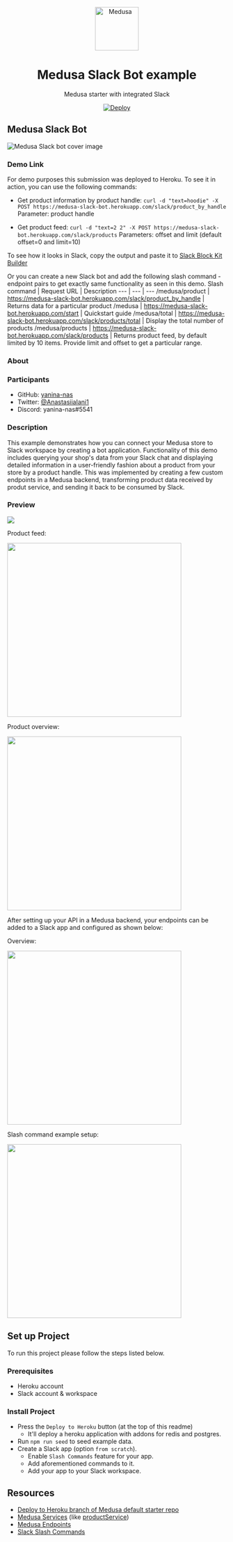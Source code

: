 <p align="center">
  <a href="https://www.medusa-commerce.com">
    <img alt="Medusa" src="https://user-images.githubusercontent.com/7554214/129161578-19b83dc8-fac5-4520-bd48-53cba676edd2.png" width="100" />
  </a>
</p>
<h1 align="center">
  Medusa Slack Bot example
</h1>
<p align="center">
Medusa starter with integrated Slack</a>
</p>
<p align="center">
  <p align="center">
    <a href="https://heroku.com/deploy?template=https://github.com/yanina-nas/medusa-starter-default/tree/feat/deploy-heroku">
      <img src="https://www.herokucdn.com/deploy/button.svg" alt="Deploy">
    </a>
  </p>
</p>

## Medusa Slack Bot 
![Medusa Slack bot cover image](./cover.png)


### Demo Link

For demo purposes this submission was deployed to Heroku.
To see it in action, you can use the following commands:

- Get product information by product handle:
`curl -d "text=hoodie" -X POST https://medusa-slack-bot.herokuapp.com/slack/product_by_handle`
Parameter: product handle

- Get product feed:
`curl -d "text=2 2" -X POST https://medusa-slack-bot.herokuapp.com/slack/products`
Parameters: offset and limit (default offset=0 and limit=10)


 To see how it looks in Slack, copy the output and paste it to [Slack Block Kit Builder](https://app.slack.com/block-kit-builder)


Or you can create a new Slack bot and add the following slash command - endpoint pairs to get exactly same functionality as seen in this demo.
Slash command | Request URL | Description
--- | --- | ---
/medusa/product | https://medusa-slack-bot.herokuapp.com/slack/product_by_handle | Returns data for a particular product
/medusa | https://medusa-slack-bot.herokuapp.com/start | Quickstart guide
/medusa/total | https://medusa-slack-bot.herokuapp.com/slack/products/total | Display the total number of products
/medusa/products | https://medusa-slack-bot.herokuapp.com/slack/products | Returns product feed, by default limited by 10 items. Provide limit and offset to get a particular range.


### About

### Participants

- GitHub: [yanina-nas](https://github.com/yanina-nas)
- Twitter: [@AnastasiiaIani1](https://twitter.com/AnastasiiaIani1)
- Discord: yanina-nas#5541
### Description

This example demonstrates how you can connect your Medusa store to Slack workspace by creating a bot application. Functionality of this demo includes querying your shop's data from your Slack chat and displaying detailed information in a user-friendly fashion about a product from your store by a product handle. This was implemented by creating a few custom endpoints in a Medusa backend, transforming product data received by produt service, and sending it back to be consumed by Slack.

### Preview

<img src="./demo.webp">

Product feed:

<img src="./demo-app-1.png" width="400">

Product overview:

<img src="./demo-app-2.png" width="400">

After setting up your API in a Medusa backend, your endpoints can be added to a Slack app and configured as shown below:

Overview: 

<img src="./slack-app-1.png" width="400">

Slash command example setup:

<img src="./slack-app-2.png" width="400">

## Set up Project

To run this project please follow the steps listed below.

### Prerequisites

- Heroku account
- Slack account & workspace

### Install Project

- Press the `Deploy to Heroku` button (at the top of this readme)
    - It'll deploy a heroku application with addons for redis and postgres.
- Run `npm run seed` to seed example data.
- Create a Slack app (option `from scratch`).
    - Enable `Slash Commands` feature for your app.
    - Add aforementioned commands to it.
    - Add your app to your Slack workspace.
## Resources

- [Deploy to Heroku branch of Medusa default starter repo](https://github.com/medusajs/medusa-starter-default/tree/feat/deploy-heroku)
- [Medusa Services](https://docs.medusajs.com/advanced/backend/services/create-service) (like [productService](https://docs.medusajs.com/references/services/classes/ProductService))
- [Medusa Endpoints](https://docs.medusajs.com/advanced/backend/endpoints/add)
- [Slack Slash Commands](https://api.slack.com/interactivity/slash-commands)
